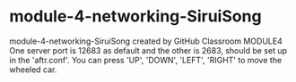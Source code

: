 # module-4-networking-SiruiSong
module-4-networking-SiruiSong created by GitHub Classroom
MODULE4
One server port is 12683 as default and the other is 2683, should be set up in the 'aftr.conf'.
You can press 'UP', 'DOWN', 'LEFT', 'RIGHT' to move the wheeled car.
